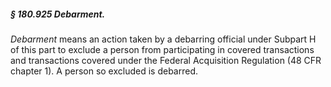 ##### § 180.925 Debarment. #####

*Debarment* means an action taken by a debarring official under Subpart H of this part to exclude a person from participating in covered transactions and transactions covered under the Federal Acquisition Regulation (48 CFR chapter 1). A person so excluded is debarred.